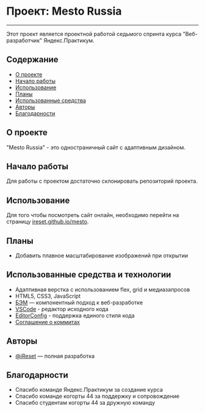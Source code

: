 # Проект: Mesto Russia

---

Этот проект является проектной работой седьмого спринта курса "Веб-разработчик" Яндекс.Практикум.

## Содержание

- [О проекте](#about)
- [Начало работы](#getting_started)
- [Использование](#usage)
- [Планы](../TODO.md)
- [Использованные средства](#built_using)
- [Авторы](#authors)
- [Благодарности](#acknowledgement)

## О проекте<div id="about"></div>

"Mesto Russia" - это одностраничный сайт с адаптивным дизайном.

## Начало работы<div id="getting_started"></div>

Для работы с проектом достаточно склонировать репозиторий проекта.

## Использование<div id="usage"></div>

Для того чтобы посмотреть сайт онлайн, необходимо перейти на страницу [ireset.github.io/mesto](https://ireset.github.io/mesto/).

## Планы

- Добавить плавное масштабирование изображений при открытии

## Использованные средства и технологии<div id="built_using"></div>

- Адаптивная верстка с использованием flex, grid и медиазапросов
- HTML5, CSS3, JavaScript
- [БЭМ](https://ru.bem.info/) — компонентный подход к веб-разработке
- [VSCode](https://code.visualstudio.com/) - редактор исходного кода
- [EditorConfig](https://editorconfig.org/) - поддержка единого стиля кода
- [Соглашение о коммитах](https://www.conventionalcommits.org/ru/v1.0.0/)

## Авторы<div id="authors"></div>

- [@iReset](https://github.com/iReset) — полная разработка

## Благодарности<div id="acknowledgement"></div>

- Спасибо команде Яндекс.Практикум за создание курса
- Спасибо команде когорты 44 за поддержку и сопровождение
- Спасибо студентам когорты 44 за дружную команду
